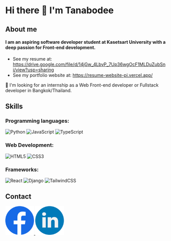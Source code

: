 # Hi there 👋 I'm Tanabodee

## About me
#### I am an aspiring software developer student at Kasetsart University with a deep passion for Front-end development.
- See my resume at: <https://drive.google.com/file/d/14jGw_4LbvP_7Up36wgOcF1MLDuZubSni/view?usp=sharing>
- See my portfolio website at: <https://resume-website-pi.vercel.app/>
  
👯 I'm looking for an internship as a Web Front-end developer or Fullstack developer in Bangkok/Thailand.

## Skills
### Programming languages:
![Python](https://img.shields.io/badge/python-3670A0?style=for-the-badge&logo=python&logoColor=ffdd54)
![JavaScript](https://img.shields.io/badge/javascript-%23323330.svg?style=for-the-badge&logo=javascript&logoColor=%23F7DF1E)
![TypeScript](https://img.shields.io/badge/typescript-%23007ACC.svg?style=for-the-badge&logo=typescript&logoColor=white)

### Web Development:
![HTML5](https://img.shields.io/badge/html5-%23E34F26.svg?style=for-the-badge&logo=html5&logoColor=white)
![CSS3](https://img.shields.io/badge/css3-%231572B6.svg?style=for-the-badge&logo=css3&logoColor=white)

### Frameworks:
![React](https://img.shields.io/badge/react-%2320232a.svg?style=for-the-badge&logo=react&logoColor=%2361DAFB)
![Django](https://img.shields.io/badge/django-%23092E20.svg?style=for-the-badge&logo=django&logoColor=white)
![TailwindCSS](https://img.shields.io/badge/tailwindcss-%2338B2AC.svg?style=for-the-badge&logo=tailwind-css&logoColor=white)

## Contact

<a href="https://www.facebook.com/profile.php?id=100007994625777">
  <img
    src="https://github.com/Tanabodee-Yambangyang/Tanabodee-Yambangyang/blob/main/images/facebook.png?raw=true"
    alt="Alt text"
    title="Optional title"
    width="90">
</a>

<a href="https://www.linkedin.com/in/tanabodee-yambangyang-11a3882a2/">
  <img
    src="https://github.com/Tanabodee-Yambangyang/Tanabodee-Yambangyang/blob/main/images/linkedin.png?raw=true"
    alt="Alt text"
    title="Optional title"
    width="90">
</a>

<!--
**Tanabodee-Yambangyang/Tanabodee-Yambangyang** is a ✨ _special_ ✨ repository because its `README.md` (this file) appears on your GitHub profile.

Here are some ideas to get you started:

- 🔭 I’m currently working on ...
- 🌱 I’m currently learning ...
- 👯 I’m looking to collaborate on ...
- 🤔 I’m looking for help with ...
- 💬 Ask me about ...
- 📫 How to reach me: ...
- 😄 Pronouns: ...
- ⚡ Fun fact: ...
-->
